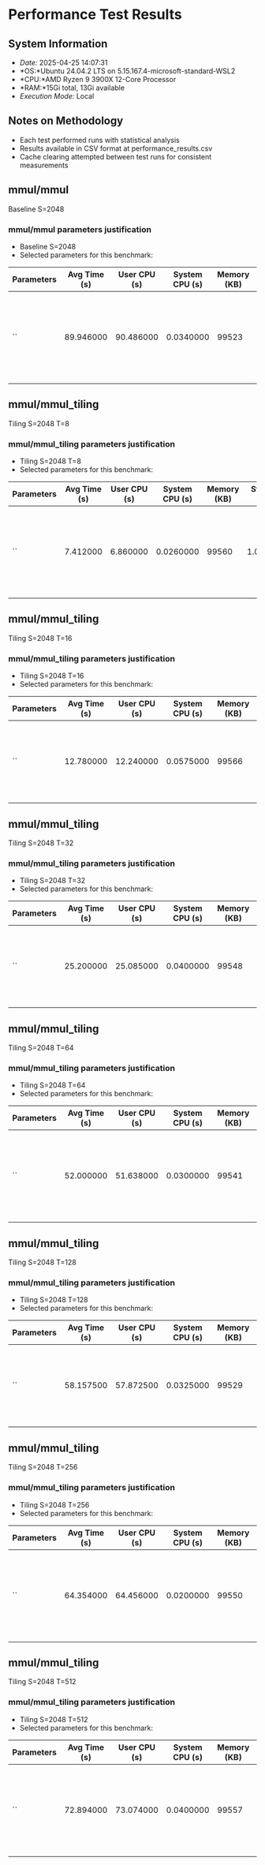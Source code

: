 # Performance Test Results

## System Information

- *Date:* 2025-04-25 14:07:31
- *OS:*Ubuntu 24.04.2 LTS on 5.15.167.4-microsoft-standard-WSL2
- *CPU:*AMD Ryzen 9 3900X 12-Core Processor
- *RAM:*15Gi total, 13Gi available
- *Execution Mode:* Local

## Notes on Methodology
- Each test performed  runs with statistical analysis
- Results available in CSV format at performance_results.csv 
- Cache clearing attempted between test runs for consistent measurements

## mmul/mmul

Baseline S=2048

### mmul/mmul parameters justification
- Baseline S=2048
- Selected parameters for this benchmark:



| Parameters | Avg Time (s) | User CPU (s) | System CPU (s) | Memory (KB) | Std Dev (s) | Min Time (s) | Max Time (s) | Variance (s²) | Notes |
|------------|--------------|--------------|----------------|-------------|-------------|-------------|-------------|--------------|-------|
| `` | 89.946000 | 90.486000 | 0.0340000 | 99523 | 18.381176 | 64.550000 | 111.460000 | 337.867630 | Target precision of 0.15 not reached after 5 runs, Cache cleared |
## mmul/mmul_tiling

Tiling S=2048 T=8

### mmul/mmul_tiling parameters justification
- Tiling S=2048 T=8
- Selected parameters for this benchmark:



| Parameters | Avg Time (s) | User CPU (s) | System CPU (s) | Memory (KB) | Std Dev (s) | Min Time (s) | Max Time (s) | Variance (s²) | Notes |
|------------|--------------|--------------|----------------|-------------|-------------|-------------|-------------|--------------|-------|
| `` | 7.412000 | 6.860000 | 0.0260000 | 99560 | 1.027945 | 5.950000 | 8.760000 | 1.056670 | Target precision of 0.15 not reached after 5 runs, Cache cleared |
## mmul/mmul_tiling

Tiling S=2048 T=16

### mmul/mmul_tiling parameters justification
- Tiling S=2048 T=16
- Selected parameters for this benchmark:



| Parameters | Avg Time (s) | User CPU (s) | System CPU (s) | Memory (KB) | Std Dev (s) | Min Time (s) | Max Time (s) | Variance (s²) | Notes |
|------------|--------------|--------------|----------------|-------------|-------------|-------------|-------------|--------------|-------|
| `` | 12.780000 | 12.240000 | 0.0575000 | 99566 | 1.802572 | 11.210000 | 14.640000 | 3.249267 | Target precision of 0.15 reached after 4 runs, Cache cleared |
## mmul/mmul_tiling

Tiling S=2048 T=32

### mmul/mmul_tiling parameters justification
- Tiling S=2048 T=32
- Selected parameters for this benchmark:



| Parameters | Avg Time (s) | User CPU (s) | System CPU (s) | Memory (KB) | Std Dev (s) | Min Time (s) | Max Time (s) | Variance (s²) | Notes |
|------------|--------------|--------------|----------------|-------------|-------------|-------------|-------------|--------------|-------|
| `` | 25.200000 | 25.085000 | 0.0400000 | 99548 | 3.642463 | 22.100000 | 30.460000 | 13.267533 | Target precision of 0.15 reached after 4 runs, Cache cleared |
## mmul/mmul_tiling

Tiling S=2048 T=64

### mmul/mmul_tiling parameters justification
- Tiling S=2048 T=64
- Selected parameters for this benchmark:



| Parameters | Avg Time (s) | User CPU (s) | System CPU (s) | Memory (KB) | Std Dev (s) | Min Time (s) | Max Time (s) | Variance (s²) | Notes |
|------------|--------------|--------------|----------------|-------------|-------------|-------------|-------------|--------------|-------|
| `` | 52.000000 | 51.638000 | 0.0300000 | 99541 | 9.766752 | 43.050000 | 65.440000 | 95.389450 | Target precision of 0.15 not reached after 5 runs, Cache cleared |
## mmul/mmul_tiling

Tiling S=2048 T=128

### mmul/mmul_tiling parameters justification
- Tiling S=2048 T=128
- Selected parameters for this benchmark:



| Parameters | Avg Time (s) | User CPU (s) | System CPU (s) | Memory (KB) | Std Dev (s) | Min Time (s) | Max Time (s) | Variance (s²) | Notes |
|------------|--------------|--------------|----------------|-------------|-------------|-------------|-------------|--------------|-------|
| `` | 58.157500 | 57.872500 | 0.0325000 | 99529 | 8.156361 | 46.440000 | 63.870000 | 66.526225 | Target precision of 0.15 reached after 4 runs, Cache cleared |
## mmul/mmul_tiling

Tiling S=2048 T=256

### mmul/mmul_tiling parameters justification
- Tiling S=2048 T=256
- Selected parameters for this benchmark:



| Parameters | Avg Time (s) | User CPU (s) | System CPU (s) | Memory (KB) | Std Dev (s) | Min Time (s) | Max Time (s) | Variance (s²) | Notes |
|------------|--------------|--------------|----------------|-------------|-------------|-------------|-------------|--------------|-------|
| `` | 64.354000 | 64.456000 | 0.0200000 | 99550 | 19.195951 | 47.290000 | 91.280000 | 368.484530 | Target precision of 0.15 not reached after 5 runs, Cache cleared |
## mmul/mmul_tiling

Tiling S=2048 T=512

### mmul/mmul_tiling parameters justification
- Tiling S=2048 T=512
- Selected parameters for this benchmark:



| Parameters | Avg Time (s) | User CPU (s) | System CPU (s) | Memory (KB) | Std Dev (s) | Min Time (s) | Max Time (s) | Variance (s²) | Notes |
|------------|--------------|--------------|----------------|-------------|-------------|-------------|-------------|--------------|-------|
| `` | 72.894000 | 73.074000 | 0.0400000 | 99557 | 16.209049 | 52.490000 | 87.990000 | 262.733280 | Target precision of 0.15 not reached after 5 runs, Cache cleared |
